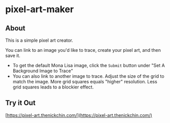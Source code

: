 # pixel-art-maker

## About

This is a simple pixel art creator.

You can link to an image you'd like to trace, create your pixel art, and then save it.

* To get the default Mona Lisa image, click the `Submit` button under "Set A Background Image to Trace"
* You can also link to another image to trace. Adjust the size of the grid to match the image. More grid squares equals "higher" resolution. Less grid squares leads to a blockier effect. 

## Try it Out
[https://pixel-art.thenickchin.com/](https://pixel-art.thenickchin.com/)
